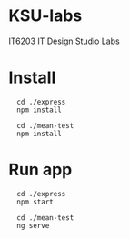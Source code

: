 # KSU-labs

IT6203 IT Design Studio Labs

Install
===================
```
  cd ./express
  npm install

  cd ./mean-test
  npm install
```

Run app
===================
```
  cd ./express
  npm start

  cd ./mean-test
  ng serve
```